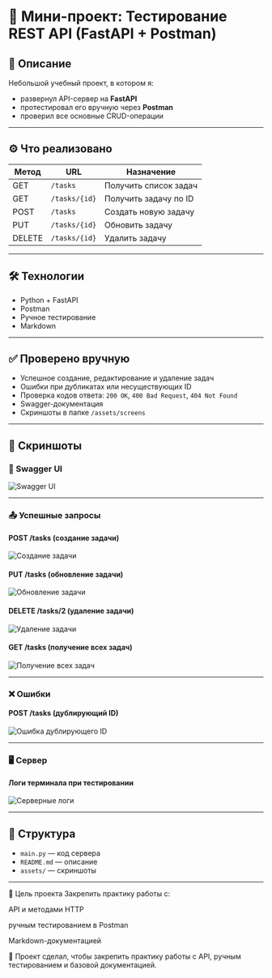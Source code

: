 # 🧪 Мини-проект: Тестирование REST API (FastAPI + Postman)

## 📌 Описание

Небольшой учебный проект, в котором я:

- развернул API-сервер на **FastAPI**
- протестировал его вручную через **Postman**
- проверил все основные CRUD-операции

---

## ⚙️ Что реализовано

| Метод  | URL           | Назначение                 |
|--------|---------------|----------------------------|
| GET    | `/tasks`      | Получить список задач      |
| GET    | `/tasks/{id}` | Получить задачу по ID      |
| POST   | `/tasks`      | Создать новую задачу       |
| PUT    | `/tasks/{id}` | Обновить задачу            |
| DELETE | `/tasks/{id}` | Удалить задачу             |

---

## 🛠️ Технологии

- Python + FastAPI
- Postman
- Ручное тестирование
- Markdown

---

## ✅ Проверено вручную

- Успешное создание, редактирование и удаление задач
- Ошибки при дубликатах или несуществующих ID
- Проверка кодов ответа: `200 OK`, `400 Bad Request`, `404 Not Found`
- Swagger-документация
- Скриншоты в папке `/assets/screens`

---

## 📸 Скриншоты

### 🧭 Swagger UI

![Swagger UI](assets/screens/swagger_ui_endpoints.png)

---

### 📤 Успешные запросы

#### POST /tasks (создание задачи)

![Создание задачи](assets/screens/post_create_task_id2_success.png)

#### PUT /tasks (обновление задачи)

![Обновление задачи](assets/screens/post_task_update.png)

#### DELETE /tasks/2 (удаление задачи)

![Удаление задачи](assets/screens/delete_task_success.png)

#### GET /tasks (получение всех задач)

![Получение всех задач](assets/screens/get_all_tasks_success.png)

---

### ❌ Ошибки

#### POST /tasks (дублирующий ID)

![Ошибка дублирующего ID](assets/screens/post_duplicate_id_error.png)

---

### 🖥️ Сервер

#### Логи терминала при тестировании

![Серверные логи](assets/screens/server_logs_terminal.png)

---
## 📂 Структура
- `main.py` — код сервера
- `README.md` — описание
- `assets/` — скриншоты


---

🎯 Цель проекта
Закрепить практику работы с:

API и методами HTTP

ручным тестированием в Postman

Markdown-документацией



🎯 Проект сделал, чтобы закрепить практику работы с API, ручным тестированием и базовой документацией.
